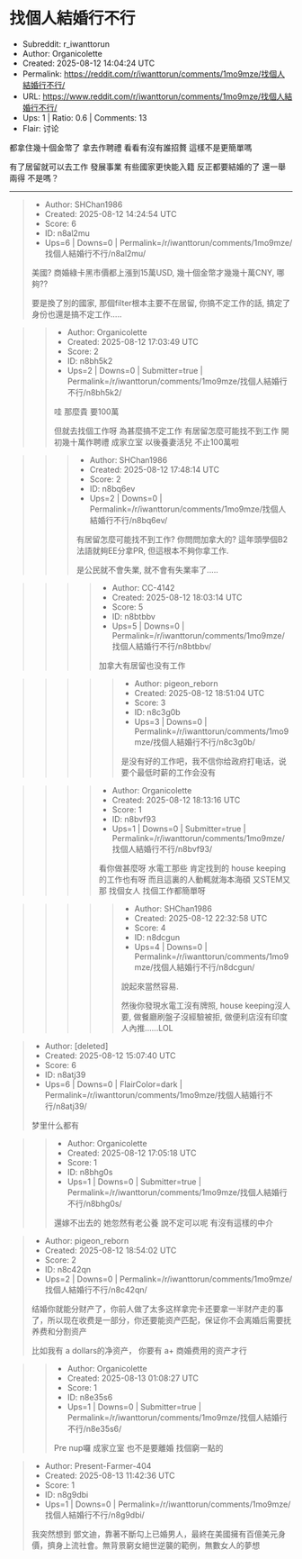 # 找個人結婚行不行

- Subreddit: r_iwanttorun
- Author: Organicolette
- Created: 2025-08-12 14:04:24 UTC
- Permalink: https://reddit.com/r/iwanttorun/comments/1mo9mze/找個人結婚行不行/
- URL: https://www.reddit.com/r/iwanttorun/comments/1mo9mze/找個人結婚行不行/
- Ups: 1 | Ratio: 0.6 | Comments: 13
- Flair: 讨论


都拿住幾十個金幣了 拿去作聘禮 看看有沒有誰招贅 這樣不是更簡單嗎

有了居留就可以去工作 發展事業 有些國家更快能入籍 反正都要結婚的了
還一舉兩得 不是嗎？


---

> - Author: SHChan1986
> - Created: 2025-08-12 14:24:54 UTC
> - Score: 6
> - ID: n8al2mu
> - Ups=6 | Downs=0 | Permalink=/r/iwanttorun/comments/1mo9mze/找個人結婚行不行/n8al2mu/
>
> 美國? 商婚綠卡黑市價都上漲到15萬USD, 幾十個金幣才幾幾十萬CNY, 哪夠??
> 
> 要是換了別的國家, 那個filter根本主要不在居留, 你搞不定工作的話, 搞定了身份也還是搞不定工作.....

>> - Author: Organicolette
>> - Created: 2025-08-12 17:03:49 UTC
>> - Score: 2
>> - ID: n8bh5k2
>> - Ups=2 | Downs=0 | Submitter=true | Permalink=/r/iwanttorun/comments/1mo9mze/找個人結婚行不行/n8bh5k2/
>>
>> 哇 那麼貴 要100萬
>> 
>> 但就去找個工作呀 為甚麼搞不定工作 有居留怎麼可能找不到工作
>> 開初幾十萬作聘禮 成家立室 以後養妻活兒 不止100萬啦

>>> - Author: SHChan1986
>>> - Created: 2025-08-12 17:48:14 UTC
>>> - Score: 2
>>> - ID: n8bq6ev
>>> - Ups=2 | Downs=0 | Permalink=/r/iwanttorun/comments/1mo9mze/找個人結婚行不行/n8bq6ev/
>>>
>>> 有居留怎麼可能找不到工作? 你問問加拿大的? 這年頭學個B2法語就夠EE分拿PR, 但這根本不夠你拿工作.
>>> 
>>> 是公民就不會失業, 就不會有失業率了.....

>>>> - Author: CC-4142
>>>> - Created: 2025-08-12 18:03:14 UTC
>>>> - Score: 5
>>>> - ID: n8btbbv
>>>> - Ups=5 | Downs=0 | Permalink=/r/iwanttorun/comments/1mo9mze/找個人結婚行不行/n8btbbv/
>>>>
>>>> 加拿大有居留也没有工作

>>>>> - Author: pigeon_reborn
>>>>> - Created: 2025-08-12 18:51:04 UTC
>>>>> - Score: 3
>>>>> - ID: n8c3g0b
>>>>> - Ups=3 | Downs=0 | Permalink=/r/iwanttorun/comments/1mo9mze/找個人結婚行不行/n8c3g0b/
>>>>>
>>>>> 是没有好的工作吧，我不信你给政府打电话，说要个最低时薪的工作会没有

>>>> - Author: Organicolette
>>>> - Created: 2025-08-12 18:13:16 UTC
>>>> - Score: 1
>>>> - ID: n8bvf93
>>>> - Ups=1 | Downs=0 | Submitter=true | Permalink=/r/iwanttorun/comments/1mo9mze/找個人結婚行不行/n8bvf93/
>>>>
>>>> 看你做甚麼呀 水電工那些 肯定找到的 house keeping的工作也有呀 而且這裏的人動輒就海本海碩 又STEM又那 找個女人 找個工作都簡單呀

>>>>> - Author: SHChan1986
>>>>> - Created: 2025-08-12 22:32:58 UTC
>>>>> - Score: 4
>>>>> - ID: n8dcgun
>>>>> - Ups=4 | Downs=0 | Permalink=/r/iwanttorun/comments/1mo9mze/找個人結婚行不行/n8dcgun/
>>>>>
>>>>> 說起來當然容易.
>>>>> 
>>>>> 然後你發現水電工沒有牌照, house keeping沒人要, 做餐廳刷盤子沒經驗被拒, 做便利店沒有印度人內推......LOL

> - Author: [deleted]
> - Created: 2025-08-12 15:07:40 UTC
> - Score: 6
> - ID: n8atj39
> - Ups=6 | Downs=0 | FlairColor=dark | Permalink=/r/iwanttorun/comments/1mo9mze/找個人結婚行不行/n8atj39/
>
> 梦里什么都有

>> - Author: Organicolette
>> - Created: 2025-08-12 17:05:18 UTC
>> - Score: 1
>> - ID: n8bhg0s
>> - Ups=1 | Downs=0 | Submitter=true | Permalink=/r/iwanttorun/comments/1mo9mze/找個人結婚行不行/n8bhg0s/
>>
>> 還嫁不出去的 她忽然有老公養 說不定可以呢
>> 有沒有這樣的中介

> - Author: pigeon_reborn
> - Created: 2025-08-12 18:54:02 UTC
> - Score: 2
> - ID: n8c42qn
> - Ups=2 | Downs=0 | Permalink=/r/iwanttorun/comments/1mo9mze/找個人結婚行不行/n8c42qn/
>
> 结婚你就能分财产了，你前人做了太多这样拿完卡还要拿一半财产走的事了，所以现在收费是一部分，你还要能资产匹配，保证你不会离婚后需要抚养费和分割资产
> 
> 比如我有 a dollars的净资产， 你要有 a+ 商婚费用的资产才行

>> - Author: Organicolette
>> - Created: 2025-08-13 01:08:27 UTC
>> - Score: 1
>> - ID: n8e35s6
>> - Ups=1 | Downs=0 | Submitter=true | Permalink=/r/iwanttorun/comments/1mo9mze/找個人結婚行不行/n8e35s6/
>>
>> Pre nup囉 成家立室 也不是要離婚 找個窮一點的

> - Author: Present-Farmer-404
> - Created: 2025-08-13 11:42:36 UTC
> - Score: 1
> - ID: n8g9dbi
> - Ups=1 | Downs=0 | Permalink=/r/iwanttorun/comments/1mo9mze/找個人結婚行不行/n8g9dbi/
>
> 我突然想到 鄧文迪，靠著不斷勾上已婚男人，最終在美國擁有百億美元身價，擠身上流社會。無背景窮女絕世逆襲的範例，無數女人的夢想
